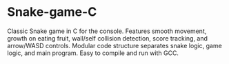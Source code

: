 # Snake-game-C
Classic Snake game in C for the console. Features smooth movement, growth on eating fruit, wall/self collision detection, score tracking, and arrow/WASD controls. Modular code structure separates snake logic, game logic, and main program. Easy to compile and run with GCC.
